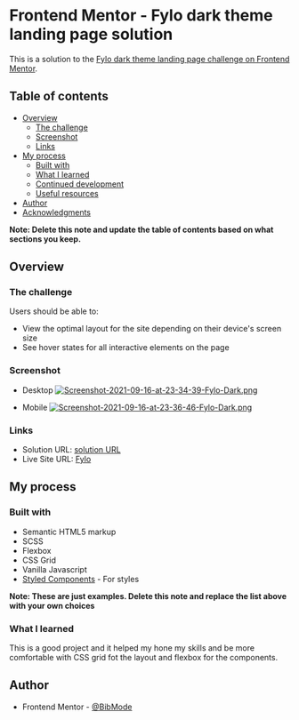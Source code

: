 # Frontend Mentor - Fylo dark theme landing page solution

This is a solution to the [Fylo dark theme landing page challenge on Frontend Mentor](https://www.frontendmentor.io/challenges/fylo-dark-theme-landing-page-5ca5f2d21e82137ec91a50fd). 

## Table of contents

- [Overview](#overview)
  - [The challenge](#the-challenge)
  - [Screenshot](#screenshot)
  - [Links](#links)
- [My process](#my-process)
  - [Built with](#built-with)
  - [What I learned](#what-i-learned)
  - [Continued development](#continued-development)
  - [Useful resources](#useful-resources)
- [Author](#author)
- [Acknowledgments](#acknowledgments)

**Note: Delete this note and update the table of contents based on what sections you keep.**

## Overview

### The challenge

Users should be able to:

- View the optimal layout for the site depending on their device's screen size
- See hover states for all interactive elements on the page

### Screenshot

- Desktop
[![Screenshot-2021-09-16-at-23-34-39-Fylo-Dark.png](https://i.postimg.cc/xC5HFTfg/Screenshot-2021-09-16-at-23-34-39-Fylo-Dark.png)](https://postimg.cc/ZB9CWmyy)

- Mobile
[![Screenshot-2021-09-16-at-23-36-46-Fylo-Dark.png](https://i.postimg.cc/KcL4zYSW/Screenshot-2021-09-16-at-23-36-46-Fylo-Dark.png)](https://postimg.cc/Dmv7pnzQ)

### Links

- Solution URL: [solution URL](https://www.frontendmentor.io/solutions/html-css-javascript-GBi_l6ufE)
- Live Site URL: [Fylo](https://bibmode.github.io/Fylo-Dark-Theme-Landing-Page/)

## My process

### Built with

- Semantic HTML5 markup
- SCSS
- Flexbox
- CSS Grid
- Vanilla Javascript
- [Styled Components](https://styled-components.com/) - For styles

**Note: These are just examples. Delete this note and replace the list above with your own choices**

### What I learned

This is a good project and it helped my hone my skills and be more comfortable with CSS grid fot the layout and flexbox for the components.

## Author

- Frontend Mentor - [@BibMode](https://www.frontendmentor.io/profile/BibMode)

